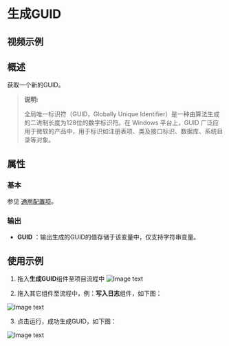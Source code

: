 # 生成GUID

## 视频示例

## 概述

获取一个新的GUID。

>**说明:**
>
>全局唯一标识符（GUID，Globally Unique Identifier）是一种由算法生成的二进制长度为128位的数字标识符。在 Windows 平台上，GUID 广泛应用于微软的产品中，用于标识如注册表项、类及接口标识、数据库、系统目录等对象。

## 属性

### 基本

参见 [通用配置项](../Appendix/CommonConfigurationItems.md)。

### 输出

- **GUID** ：输出生成的GUID的值存储于该变量中，仅支持字符串变量。
## 使用示例

1. 拖入**生成GUID**组件至项目流程中
![Image text](https://docimages.blob.core.chinacloudapi.cn/images/Activities/GenerateGUIDActivity2021010501.png)

2. 拖入其它组件至流程中，例：**写入日志**组件，如下图：

![Image text](https://docimages.blob.core.chinacloudapi.cn/images/Activities/GenerateGUIDActivity2021010502.png)

3. 点击运行，成功生成GUID，如下图：

![Image text](https://docimages.blob.core.chinacloudapi.cn/images/Activities/GenerateGUIDActivity2021010503.png)